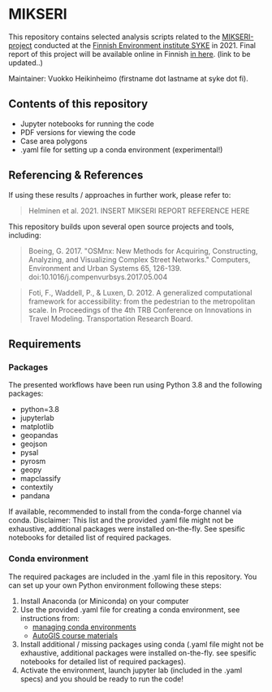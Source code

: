# MIKSERI

This repository contains selected analysis scripts related to the [MIKSERI-project](https://www.syke.fi/fi-FI/Tutkimus__kehittaminen/Tutkimus_ja_kehittamishankkeet/Hankkeet/Lahiymparistojen_kehittaminen_kaupunkikudosten_ja_toiminnallisen_sekoittuneisuuden_nakokulmasta) conducted at the [Finnish Environment institute SYKE](https://www.syke.fi/en-US) in 2021. Final report of this project will be available online in Finnish [in here](https://www.syke.fi/fi-FI/Tutkimus__kehittaminen/Tutkimus_ja_kehittamishankkeet/Hankkeet/Lahiymparistojen_kehittaminen_kaupunkikudosten_ja_toiminnallisen_sekoittuneisuuden_nakokulmasta). (link to be updated..)

Maintainer: Vuokko Heikinheimo (firstname dot lastname at syke dot fi). 


## Contents of this repository

- Jupyter notebooks for running the code 
- PDF versions for viewing the code
- Case area polygons
- .yaml file for setting up a conda environment (experimental!)

 ## Referencing & References
 
If using these results / approaches in further work, please refer to: 
 
> Helminen et al. 2021. INSERT MIKSERI REPORT REFERENCE HERE

This repository builds upon several open source projects and tools, including:

>Boeing, G. 2017. "OSMnx: New Methods for Acquiring, Constructing, Analyzing, and Visualizing Complex Street Networks." Computers, Environment and Urban Systems 65, 126-139. doi:10.1016/j.compenvurbsys.2017.05.004

>Foti, F., Waddell, P., & Luxen, D. 2012. A generalized computational framework for accessibility: from the pedestrian to the 
metropolitan scale. In Proceedings of the 4th TRB Conference on Innovations in Travel Modeling. Transportation Research Board.



## Requirements

### Packages
The presented workflows have been run using Python 3.8 and the following packages:

  - python=3.8
  - jupyterlab
  - matplotlib
  - geopandas
  - geojson
  - pysal
  - pyrosm
  - geopy
  - mapclassify
  - contextily
  - pandana

If available, recommended to install from the conda-forge channel via conda. 
Disclaimer: This list and the provided .yaml file might not be exhaustive, additional packages were installed on-the-fly. See spesific notebooks for detailed list of required packages. 

### Conda environment

The required packages are included in the .yaml file in this repository. You can set up your own Python environment following these steps: 

1. Install Anaconda (or Miniconda) on your computer
2. Use the provided .yaml file for creating a conda environment, see instructions from: 
    - [managing conda environments](https://conda.io/projects/conda/en/latest/user-guide/tasks/manage-environments.html)
    - [AutoGIS course materials](https://autogis-site.readthedocs.io/en/latest/course-info/create-python-gis-env.html)
3. Install additional / missing packages using conda (.yaml file might not be exhaustive, additional packages were installed on-the-fly. see spesific notebooks for detailed list of required packages). 
4. Activate the environment, launch jupyter lab (included in the .yaml specs) and you should be ready to run the code!



